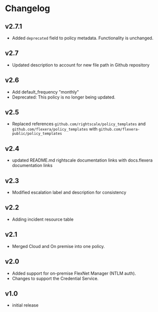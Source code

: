 # Changelog

## v2.7.1

- Added `deprecated` field to policy metadata. Functionality is unchanged.

## v2.7

- Updated description to account for new file path in Github repository

## v2.6

- Add default_frequency "monthly"
- Deprecated: This policy is no longer being updated.

## v2.5

- Replaced references `github.com/rightscale/policy_templates` and `github.com/flexera/policy_templates` with `github.com/flexera-public/policy_templates`

## v2.4

- updated README.md rightscale documentation links with docs.flexera documentation links

## v2.3

- Modified escalation label and description for consistency

## v2.2

- Adding incident resource table

## v2.1

- Merged Cloud and On premise into one policy.

## v2.0

- Added support for on-premise FlexNet Manager (NTLM auth).
- Changes to support the Credential Service.

## v1.0

- initial release
